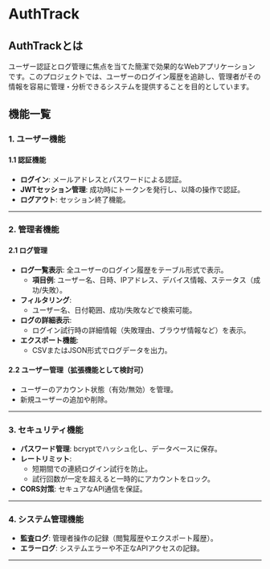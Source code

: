 # AuthTrack
## AuthTrackとは
ユーザー認証とログ管理に焦点を当てた簡潔で効果的なWebアプリケーションです。このプロジェクトでは、ユーザーのログイン履歴を追跡し、管理者がその情報を容易に管理・分析できるシステムを提供することを目的としています。

## 機能一覧

### **1. ユーザー機能**
#### **1.1 認証機能**
- **ログイン**: メールアドレスとパスワードによる認証。
- **JWTセッション管理**: 成功時にトークンを発行し、以降の操作で認証。
- **ログアウト**: セッション終了機能。

---

### **2. 管理者機能**
#### **2.1 ログ管理**
- **ログ一覧表示**: 全ユーザーのログイン履歴をテーブル形式で表示。
  - **項目例**: ユーザー名、日時、IPアドレス、デバイス情報、ステータス（成功/失敗）。
- **フィルタリング**:  
  - ユーザー名、日付範囲、成功/失敗などで検索可能。
- **ログの詳細表示**:  
  - ログイン試行時の詳細情報（失敗理由、ブラウザ情報など）を表示。
- **エクスポート機能**:  
  - CSVまたはJSON形式でログデータを出力。

#### **2.2 ユーザー管理**（拡張機能として検討可）
- ユーザーのアカウント状態（有効/無効）を管理。
- 新規ユーザーの追加や削除。

---

### **3. セキュリティ機能**
- **パスワード管理**: bcryptでハッシュ化し、データベースに保存。
- **レートリミット**:  
  - 短期間での連続ログイン試行を防止。
  - 試行回数が一定を超えると一時的にアカウントをロック。
- **CORS対策**: セキュアなAPI通信を保証。

---

### **4. システム管理機能**
- **監査ログ**: 管理者操作の記録（閲覧履歴やエクスポート履歴）。
- **エラーログ**: システムエラーや不正なAPIアクセスの記録。

---
